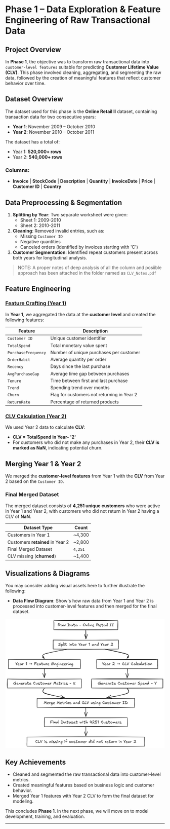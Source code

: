 # Phase 1 – Data Exploration & Feature Engineering of Raw Transactional Data

## Project Overview

In **Phase 1**, the objective was to transform raw transactional data into `customer-level features` suitable for predicting **Customer Lifetime Value (CLV)**. This phase involved cleaning, aggregating, and segmenting the raw data, followed by the creation of meaningful features that reflect customer behavior over time.

## Dataset Overview

The dataset used for this phase is the **Online Retail II** dataset, containing transaction data for two consecutive years:

- **Year 1**: November 2009 – October 2010
- **Year 2**: November 2010 – October 2011

The dataset has a total of:

- Year 1: **520,000+ rows**
- Year 2: **540,000+ rows**

### Columns:

- **Invoice** | **StockCode** | **Description** | **Quantity** | **InvoiceDate** | **Price** | **Customer ID** | **Country**

## Data Preprocessing & Segmentation

1. **Splitting by Year**: Two separate worksheet were given:
   - Sheet 1: 2009-2010
   - Sheet 2: 2010-2011
2. **Cleaning**: Removed invalid entries, such as:
   - Missing `Customer ID`
   - Negative quantities
   - Canceled orders (identified by invoices starting with 'C')
3. **Customer Segmentation**: Identified repeat customers present across both years for longitudinal analysis.

> NOTE: A proper notes of deep analysis of all the column and posiible approach has been attached in the folder named as `CLV_Notes.pdf`

## Feature Engineering

### <u>Feature Crafting (Year 1)</u>

In **Year 1**, we aggregated the data at the **customer level** and created the following features:

| Feature             | Description                                |
| ------------------- | ------------------------------------------ |
| `Customer ID`       | Unique customer identifier                 |
| `TotalSpend`        | Total monetary value spent                 |
| `PurchaseFrequency` | Number of unique purchases per customer    |
| `OrderHabit`        | Average quantity per order                 |
| `Recency`           | Days since the last purchase               |
| `AvgPurchaseGap`    | Average time gap between purchases         |
| `Tenure`            | Time between first and last purchase       |
| `Trend`             | Spending trend over months                 |
| `Churn`             | Flag for customers not returning in Year 2 |
| `ReturnRate`        | Percentage of returned products            |

### <u>CLV Calculation (Year 2)</u>

We used Year 2 data to calculate **CLV**:

- **CLV = TotalSpend in Year- '2'**
- For customers who did not make any purchases in Year 2, their **CLV is marked as NaN**, indicating potential churn.

## Merging Year 1 & Year 2

We merged the **customer-level features** from Year 1 with the **CLV** from Year 2 based on the `Customer ID`.

### Final Merged Dataset

The merged dataset consists of **4,251 unique customers** who were active in Year 1 and Year 2, with customers who did not return in Year 2 having a CLV of **NaN**.

| Dataset Type                     | Count   |
| -------------------------------- | ------- |
| Customers in Year 1              | ~4,300  |
| Customers **retained** in Year 2 | ~2,800  |
| Final Merged Dataset             | `4,251` |
| CLV missing (**churned**)        | ~1,400  |

## Visualizations & Diagrams

You may consider adding visual assets here to further illustrate the following:

- **Data Flow Diagram**: Show's how raw data from Year 1 and Year 2 is processed into customer-level features and then merged for the final dataset.

![Merging Data Process](assets/flow.png)

## Key Achievements

- Cleaned and segmented the raw transactional data into customer-level metrics.
- Created meaningful features based on business logic and customer behavior.
- Merged Year 1 features with Year 2 CLV to form the final dataset for modeling.

This concludes **Phase 1**. In the next phase, we will move on to model development, training, and evaluation.

---
